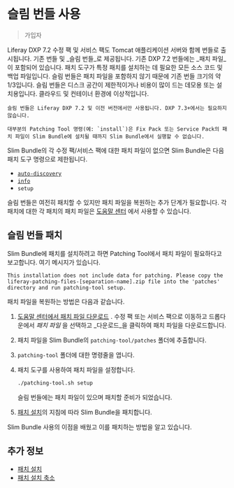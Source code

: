 # 슬림 번들 사용

> 가입자

Liferay DXP 7.2 수정 팩 및 서비스 팩도 Tomcat 애플리케이션 서버와 함께 번들로 출시됩니다. 기존 번들 및 _슬림 번들_로 제공됩니다. 기존 DXP 7.2 번들에는 _패치 파일_이 포함되어 있습니다. 패치 도구가 특정 패치를 설치하는 데 필요한 모든 소스 코드 및 백업 파일입니다. 슬림 번들은 패치 파일을 포함하지 않기 때문에 기존 번들 크기의 약 1/3입니다. 슬림 번들은 디스크 공간이 제한적이거나 비용이 많이 드는 데모용 또는 설치용입니다. 클라우드 및 컨테이너 환경에 이상적입니다.

```{important}
슬림 번들은 Liferay DXP 7.2 및 이전 버전에서만 사용됩니다. DXP 7.3+에서는 필요하지 않습니다.
```

```{warning}
대부분의 Patching Tool 명령(예: `install`)은 Fix Pack 또는 Service Pack의 패치 파일이 Slim Bundle에 설치될 때까지 Slim Bundle에서 실행할 수 없습니다.
```

Slim Bundle의 각 수정 팩/서비스 팩에 대한 패치 파일이 없으면 Slim Bundle은 다음 패치 도구 명령으로 제한됩니다.

* [`auto-discovery`](../../reference/configuring-the-patching-tool.md)
* [`info`](../../reference/getting-patch-information.md)
* `setup`

슬림 번들은 여전히 패치할 수 있지만 패치 파일을 복원하는 추가 단계가 필요합니다. 각 패치에 대한 각 패치의 패치 파일은 [도움말 센터](https://customer.liferay.com/downloads) 에서 사용할 수 있습니다.

## 슬림 번들 패치

Slim Bundle에 패치를 설치하려고 하면 Patching Tool에서 패치 파일이 필요하다고 보고합니다. 여기 메시지가 있습니다.

```
This installation does not include data for patching. Please copy the
liferay-patching-files-[separation-name].zip file into the 'patches'
directory and run patching-tool setup.
```

패치 파일을 복원하는 방법은 다음과 같습니다.

1. [도움말 센터에서 패치 파일 다운로드](https://customer.liferay.com/downloads) . 수정 팩 또는 서비스 팩으로 이동하고 드롭다운에서 _패치 파일_ 을 선택하고 _다운로드_을 클릭하여 패치 파일을 다운로드합니다.

1. 패치 파일을 Slim Bundle의 `patching-tool/patches` 폴더에 추출합니다.

1. `patching-tool` 폴더에 대한 명령줄을 엽니다.

1. 패치 도구를 사용하여 패치 파일을 설정합니다.

    ```bash
    ./patching-tool.sh setup
    ```

    슬림 번들에는 패치 파일이 있으며 패치할 준비가 되었습니다.

1. [패치 설치](../installing-patches-for-dxp-7-3-and-earlier.md)의 지침에 따라 Slim Bundle을 패치합니다.

Slim Bundle 사용의 이점을 배웠고 이를 패치하는 방법을 알고 있습니다.

## 추가 정보

* [패치 설치](../installing-patches-for-dxp-7-3-and-earlier.md)
* [패치 설치 축소](./slimming-down-patched-installations.md)
